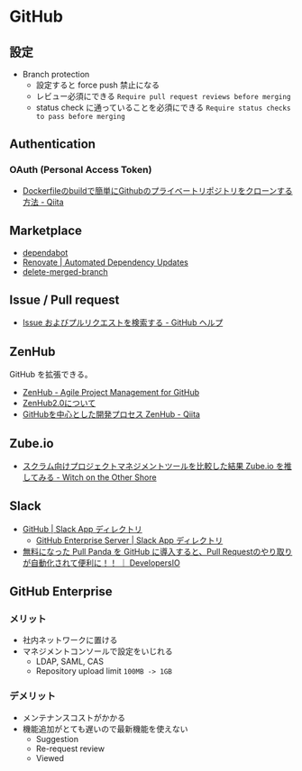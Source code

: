 # GitHub

## 設定
- Branch protection
  - 設定すると force push 禁止になる
  - レビュー必須にできる `Require pull request reviews before merging`
  - status check に通っていることを必須にできる `Require status checks to pass before merging`

## Authentication
### OAuth (Personal Access Token)
- [Dockerfileのbuildで簡単にGithubのプライベートリポジトリをクローンする方法 - Qiita](https://qiita.com/Jah524/items/fa68f99c8b787f94b884)

## Marketplace
- [dependabot](https://github.com/marketplace/dependabot-preview)
- [Renovate | Automated Dependency Updates](https://renovatebot.com/)
- [delete-merged-branch](https://github.com/apps/delete-merged-branch/)

## Issue / Pull request
- [Issue およびプルリクエストを検索する - GitHub ヘルプ](https://help.github.com/ja/github/searching-for-information-on-github/searching-issues-and-pull-requests)

## ZenHub
GitHub を拡張できる。
- [ZenHub - Agile Project Management for GitHub](https://www.zenhub.com/)
- [ZenHub2.0について](https://qiita.com/GeckoTang/items/1402c48181c4663e68c5)
- [GitHubを中心とした開発プロセス ZenHub - Qiita](https://qiita.com/suzuki-hoge/items/f02b6752d8876ba6e114)

## Zube.io
- [スクラム向けプロジェクトマネジメントツールを比較した結果 Zube.io を推してみる - Witch on the Other Shore](https://iktakahiro.hatenablog.com/entry/2018/07/12/192213)

## Slack
- [GitHub | Slack App ディレクトリ](https://by-black.slack.com/apps/A8GBNUWU8-github)
  - [GitHub Enterprise Server | Slack App ディレクトリ](https://by-black.slack.com/apps/A0F7YS2SX-github-enterprise-server)
- [無料になった Pull Panda を GitHub に導入すると、Pull Requestのやり取りが自動化されて便利に！！ ｜ DevelopersIO](https://dev.classmethod.jp/tool/github/happy-pull-panda/)

## GitHub Enterprise
### メリット
- 社内ネットワークに置ける
- マネジメントコンソールで設定をいじれる
  - LDAP, SAML, CAS
  - Repository upload limit `100MB -> 1GB`

### デメリット
- メンテナンスコストがかかる
- 機能追加がとても遅いので最新機能を使えない
  - Suggestion
  - Re-request review
  - Viewed
 

